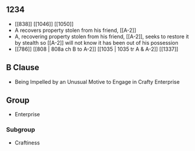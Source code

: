 ## 1234
- [[838]] [[1046]] [[1050]] 
- A recovers property stolen from his friend, [[A-2]]
- A, recovering property stolen from his friend, [[A-2]], seeks to restore it by stealth so [[A-2]] will not know it has been out of his possession
- [[786]] [[808 | 808a ch B to A-2]] [[1035 | 1035 tr A &amp; A-2]] [[1337]] 

## B Clause
- Being Impelled by an Unusual Motive to Engage in Crafty Enterprise

## Group
- Enterprise

### Subgroup
- Craftiness

